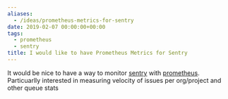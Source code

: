 ```yaml
---
aliases:
  - /ideas/prometheus-metrics-for-sentry
date: 2019-02-07 00:00:00+00:00
tags:
  - prometheus
  - sentry
title: I would like to have Prometheus Metrics for Sentry
---
```


It would be nice to have a way to monitor [sentry] with [prometheus]. Particuarlly interested in measuring velocity of issues per org/project and other queue stats

[prometheus]: https://github.com/prometheus/prometheus
[sentry]: https://sentry.io
